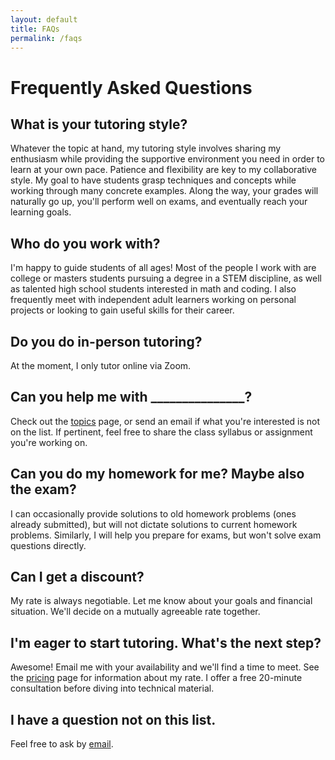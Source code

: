 ```yaml
---
layout: default
title: FAQs
permalink: /faqs
---
```


# Frequently Asked Questions

## What is your tutoring style?

Whatever the topic at hand, my tutoring style involves sharing my enthusiasm while providing the supportive environment you need in order to learn at your own pace. Patience and flexibility are key to my collaborative style. My goal to have students grasp techniques and concepts while working through many concrete examples. Along the way, your grades will naturally go up, you'll perform well on exams, and eventually reach your learning goals.

## Who do you work with?

  <p>I'm happy to guide students of all ages! Most of the people I work with are college or masters students pursuing a degree in a STEM discipline, as well as talented high school students interested in math and coding. I also frequently meet with independent adult learners working on personal projects or looking to gain useful skills for their career.</p>

## Do you do in-person tutoring?

At the moment, I only tutor online via Zoom. 

## Can you help me with _______________?

<p>Check out the <a href="./topics">topics</a> page, or send an email if what you're interested is not on the list. If pertinent, feel free to share the class syllabus or assignment you're working on.</p>

## Can you do my homework for me? Maybe also the exam?

I can occasionally provide solutions to old homework problems (ones already submitted), but will not dictate solutions to current homework problems. Similarly, I will help you prepare for exams, but won't solve exam questions directly. 

## Can I get a discount?

My rate is always negotiable. Let me know about your goals and financial situation. We'll decide on a mutually agreeable rate together.  

## I'm eager to start tutoring. What's the next step?

<p>Awesome! Email me with your availability and we'll find a time to meet. See the <a href="./pricing">pricing</a> page for information about my rate. I offer a free 20-minute consultation before diving into technical material.</p>

## I have a question not on this list.

<p>Feel free to ask by  <a href="mailto:{{ site.email }}">email</a>.</p>